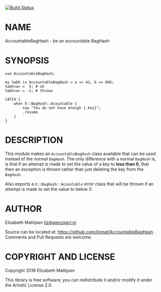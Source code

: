 [![Build Status](https://travis-ci.org/lizmat/AccountableBagHash.svg?branch=master)](https://travis-ci.org/lizmat/AccountableBagHash)

NAME
====

AccountableBagHash - be an accountable BagHash

SYNOPSIS
========

    use AccountableBagHash;

    my %abh is AccountableBagHash = a => 42, b => 666;
    %abh<a> =  5; # ok
    %abh<a> = -1; # throws
      
    CATCH {
        when X::BagHash::Acountable {
            say "You do not have enough {.key}";
            .resume
        }
    }

DESCRIPTION
===========

This module makes an `AccountableBagHash` class available that can be used instead of the normal `BagHash`. The only difference with a normal `BagHash` is, is that if an attempt is made to set the value of a key to **less than 0**, that then an exception is thrown rather than just deleting the key from the `BagHash`.

Also exports a `X::BagHash::Acountable` error class that will be thrown if an attempt is made to set the value to below 0.

AUTHOR
======

Elizabeth Mattijsen <liz@wenzperl.nl>

Source can be located at: https://github.com/lizmat/AccountableBagHash . Comments and Pull Requests are welcome.

COPYRIGHT AND LICENSE
=====================

Copyright 2018 Elizabeth Mattijsen

This library is free software; you can redistribute it and/or modify it under the Artistic License 2.0.

